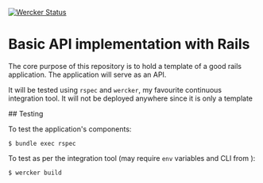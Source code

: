 [![Wercker Status](https://app.wercker.com/status/8feecbc607221b1d24ee9c62fd3d9543/m/master "wercker status")](https://app.wercker.com/project/bykey/8feecbc607221b1d24ee9c62fd3d9543)

# Basic API implementation with Rails

The core purpose of this repository is to hold a template of a good rails application. The application will serve as an API.

It will be tested using `rspec` and `wercker`, my favourite continuous integration tool. It will not be deployed anywhere since it is only a template

## Testing

To test the application's components:

```
$ bundle exec rspec
```

To test as per the integration tool (may require `env` variables and CLI from [](https://wercker.com)):

```
$ wercker build
```
